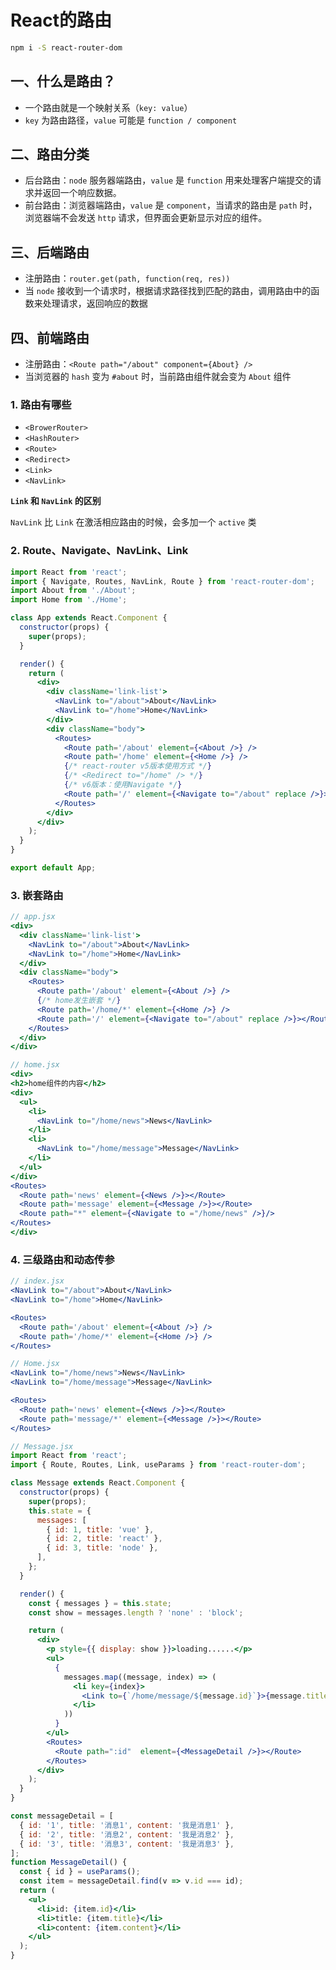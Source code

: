 # React的路由

```bash
npm i -S react-router-dom
```



## 一、什么是路由？

- 一个路由就是一个映射关系（`key: value`）
- `key` 为路由路径，`value` 可能是 `function / component`





## 二、路由分类

- 后台路由：`node` 服务器端路由，`value` 是 `function` 用来处理客户端提交的请求并返回一个响应数据。
- 前台路由：浏览器端路由，`value` 是 `component`，当请求的路由是 `path` 时，浏览器端不会发送 `http` 请求，但界面会更新显示对应的组件。



## 三、后端路由

- 注册路由：`router.get(path, function(req, res))`
- 当 `node` 接收到一个请求时，根据请求路径找到匹配的路由，调用路由中的函数来处理请求，返回响应的数据





## 四、前端路由

- 注册路由：`<Route path="/about" component={About} />`
- 当浏览器的 `hash` 变为 `#about` 时，当前路由组件就会变为 `About` 组件



### 1. 路由有哪些

- `<BrowerRouter>`
- `<HashRouter>`
- `<Route>`
- `<Redirect>`
- `<Link>`
- `<NavLink>`



 **`Link` 和 `NavLink` 的区别**

`NavLink` 比 `Link` 在激活相应路由的时候，会多加一个 `active` 类



### 2. Route、Navigate、NavLink、Link

```jsx
import React from 'react';
import { Navigate, Routes, NavLink, Route } from 'react-router-dom';
import About from './About';
import Home from './Home';

class App extends React.Component {
  constructor(props) {
    super(props);
  }

  render() {
    return (
      <div>
        <div className='link-list'>
          <NavLink to="/about">About</NavLink>
          <NavLink to="/home">Home</NavLink>
        </div>
        <div className="body">
          <Routes>
            <Route path='/about' element={<About />} />
            <Route path='/home' element={<Home />} />
            {/* react-router v5版本使用方式 */}
            {/* <Redirect to="/home" /> */}
            {/* v6版本：使用Navigate */}
            <Route path='/' element={<Navigate to="/about" replace />}></Route>
          </Routes>
        </div>
      </div>
    );
  }
}

export default App;
```



### 3. 嵌套路由

```jsx
// app.jsx
<div>
  <div className='link-list'>
    <NavLink to="/about">About</NavLink>
    <NavLink to="/home">Home</NavLink>
  </div>
  <div className="body">
    <Routes>
      <Route path='/about' element={<About />} />
      {/* home发生嵌套 */}
      <Route path='/home/*' element={<Home />} />
      <Route path='/' element={<Navigate to="/about" replace />}></Route>
    </Routes>
  </div>
</div>
```

```jsx
// home.jsx
<div>
<h2>home组件的内容</h2>
<div>
  <ul>
    <li>
      <NavLink to="/home/news">News</NavLink>
    </li>
    <li>
      <NavLink to="/home/message">Message</NavLink>
    </li>
  </ul>
</div>
<Routes>
  <Route path='news' element={<News />}></Route>
  <Route path='message' element={<Message />}></Route>
  <Route path="*" element={<Navigate to ="/home/news" />}/>
</Routes>
</div>
```



### 4. 三级路由和动态传参

```jsx
// index.jsx
<NavLink to="/about">About</NavLink>
<NavLink to="/home">Home</NavLink>

<Routes>
  <Route path='/about' element={<About />} />
  <Route path='/home/*' element={<Home />} />
</Routes>
```

```jsx
// Home.jsx
<NavLink to="/home/news">News</NavLink>
<NavLink to="/home/message">Message</NavLink>

<Routes>
  <Route path='news' element={<News />}></Route>
  <Route path='message/*' element={<Message />}></Route>
</Routes>
```

```jsx
// Message.jsx
import React from 'react';
import { Route, Routes, Link, useParams } from 'react-router-dom';

class Message extends React.Component {
  constructor(props) {
    super(props);
    this.state = {
      messages: [
        { id: 1, title: 'vue' },
        { id: 2, title: 'react' },
        { id: 3, title: 'node' },
      ],
    };
  }

  render() {
    const { messages } = this.state;
    const show = messages.length ? 'none' : 'block';

    return (
      <div>
        <p style={{ display: show }}>loading......</p>
        <ul>
          {
            messages.map((message, index) => (
              <li key={index}>
                <Link to={`/home/message/${message.id}`}>{message.title}</Link>
              </li>
            ))
          }
        </ul>
        <Routes>
          <Route path=":id"  element={<MessageDetail />}></Route>
        </Routes>
      </div>
    );
  }
}

const messageDetail = [
  { id: '1', title: '消息1', content: '我是消息1' },
  { id: '2', title: '消息2', content: '我是消息2' },
  { id: '3', title: '消息3', content: '我是消息3' },
];
function MessageDetail() {
  const { id } = useParams();
  const item = messageDetail.find(v => v.id === id);
  return (
    <ul>
      <li>id: {item.id}</li>
      <li>title: {item.title}</li>
      <li>content: {item.content}</li>
    </ul>
  );
}
```

































